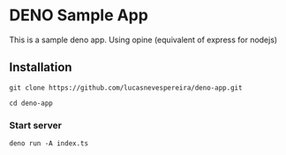 # DENO Sample App

This is a sample deno app. Using opine (equivalent of express for nodejs)

## Installation

```
git clone https://github.com/lucasnevespereira/deno-app.git
```

```
cd deno-app
```

### Start server

```
deno run -A index.ts
```
